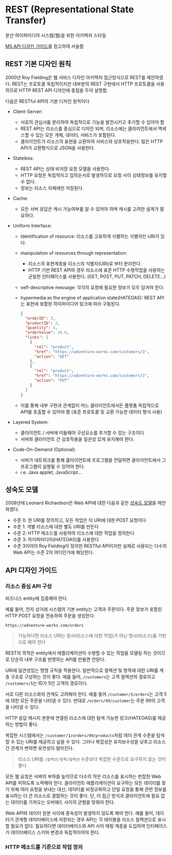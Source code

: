 # REST (Representational State Transfer)

분산 하이퍼미디어 시스템(웹)을 위한 아키텍처 스타일

[MS API 디자인 가이드](https://docs.microsoft.com/ko-kr/azure/architecture/best-practices/api-design)를 참고하여 서술함

## REST 기본 디자인 원칙

2000년 Roy Fielding은 웹 서비스 디자인 아키텍처 접근방식으로 REST를 제안하였다.
REST는 프로토콜 독립적이지만 대부분의 REST 구현에서 HTTP 프로토콜을 사용하므로 HTTP REST API 디자인에 중점을 두어 설명함.

다음은 RESTful API의 기본 디자인 원칙이다

- Client-Server:
  - 서로의 관심사를 분리하여 독립적으로 기능을 발전시키고 추가할 수 있어야 함
  - REST API는 리소스를 중심으로 디자인 되며, 리소스에는 클라이언트에서 액세스할 수 있는 모든 개체, 데이터, 서비스가 포함된다.
  - 클라이언트가 리소스의 표현을 교환하여 서비스와 상호작용한다. 많은 HTTP API가 교환형식으로 JSON을 사용한다.

- Stateless:
  - REST API는 상태 비저장 요청 모델을 사용한다.
  - HTTP 요청은 독립적이고 임의순서로 발생하므로 요청 사이 상태정보를 유지할 수 없다.
  - 정보는 리소스 자체에만 저장된다.

- Cache:
  - 모든 서버 응답은 캐시 가능여부를 알 수 있어야 하며 캐시를 고려한 설계가 필요하다.

- Uniform Interface:
  - Identification of resource: 리소스를 고유하게 식별하는 식별자인 URI가 있다.
  - manipulation of resources through representation:
    - 리소스의 표현계층을 리소스의 식별자(URI)로 부터 분리한다.
    - HTTP 기반 REST API의 경우 리소스에 표준 HTTP 수행작업을 사용하는 균일한 인터페이스를 사용한다. (GET, POST, PUT, PATCH, DELETE...)
  - self-descriptive message: 각각의 요청에 필요한 정보가 모두 담겨야 한다.
  - hypermedia as the engine of application state(HATEOAS): REST API는 표현에 포함된 하이퍼미디어 링크에 따라 구동된다.

      ```json
      {
        "orderID": 3,
        "productID": 2,
        "quantity": 4,
        "orderValue": 16.6,
        "links": [
          {
            "rel": "product",
            "href": "https://adventure-works.com/customers/3",
            "action": "GET"
          },
          {
            "rel": "product",
            "href": "https://adventure-works.com/customers/3",
            "action": "PUT"
          }
        ]
      }
      ```

  - 이를 통해 내부 구현과 관계없이 어느 클라이언트에서든 플랫폼 독립적으로 API를 호출할 수 있어야 함 (표준 프로토콜 및 교환 가능한 데이터 형식 사용)

- Layered System:
  - 클라이언트 / 서버에 미들웨어 구성요소를 추가할 수 있는 구조이다
  - 서버와 클라이언트 간 상호작용을 일관성 있게 유지해야 한다.

- Code-On-Demand (Optional):
  - 서버가 네트워크를 통해 클라이언트에 프로그램을 전달하면 클라이언트에서 그 프로그램이 실행될 수 있어야 한다.
  - i.e. Java applet, JavaScript...

## 성숙도 모델

2008년에 Leonard Richardson은 Web API에 대한 다음과 같은 [성숙도 모델](https://martinfowler.com/articles/richardsonMaturityModel.html)을 제안하였다.

- 수준 0: 한 URI를 정의하고, 모든 작업은 이 URI에 대한 POST 요청이다
- 수준 1: 개별 리소스에 대한 별도 URI를 만든다
- 수준 2: HTTP 메소드를 사용하여 리소스에 대한 작업을 정의한다
- 수준 3: 하이퍼미디어(HATEOAS)를 사용한다
- 수준 3이어야 Roy Fielding이 정의한 RESTful API이지만 실제로 사용되는 다수의 Web API는 수준 2의 어디인가에 해당한다.

## API 디자인 가이드

### 리소스 중심 API 구성

비즈니스 entity에 집중해야 한다.

예를 들어, 전자 상거래 시스템의 기본 entity는 고객과 주문이다.
주문 정보가 포함된 HTTP POST 요청을 전송하여 주문을 생성한다.

`https://adventure-works.com/orders`

> 가능하다면 리소스 URI는 동사(리소스에 대한 작업)가 아닌 명사(리소스)를 기반으로 해야 한다

REST의 목적은 entity에서 애플리케이션이 수행할 수 있는 작업을 모델링 하는 것이므로 단순히 내부 구조를 반영하는 API를 만들면 안된다.

URI에 일관성있는 명명 규칙을 적용한다. 일반적으로 컬렉션 및 항목에 대한 URI를 계층 구조로 구성하는 것이 좋다.
예를 들어, `/customers`는 고객 컬렉션의 경로이고 `/customers/5`는 ID가 5인 고객의 경로이다.

서로 다른 리소스와의 관계도 고려해야 한다.
예를 들어 `/customer/5/orders`는 고객 5에 대한 모든 주문을 나타낼 수 있다.
반대로 `/orders/99/customer`는 주문 99의 고객을 나타낼 수 있다.

HTTP 응답 메시지 본문에 연결된 리소스에 대한 탐색 가능한 링크(HATEOAS)를 제공하는 방법이 좋다.

복잡한 시스템에서는 `/customer/1/orders/99/products`처럼 여러 관계 수준을 탐색할 수 있는 URI를 제공하고 싶을 수 있다.
그러나 복잡성은 유지보수성을 낮추고 리소스간 관계가 변하면 유연성이 떨어진다.

> 리소스 URI를 `/컬렉션/항목/컬렉션` 수준보다 복잡한 수준으로 요구하지 않는 것이 좋다

모든 웹 요청은 서버의 부하를 높이므로 다수의 작은 리소스를 표시하는 번잡한 Web API를 피하도록 노력해야 한다.
클라이언트 애플리케이션이 요구하는 모든 데이터를 찾기 위해 여러 요청을 보내는 대신,
데이터를 비정규화하고 단일 요청을 통해 관련 정보를 표시하는 더 큰 리소스로 결합하는 것이 좋다.
단, 이 접근 방식과 클라이언트에 필요 없는 데이터를 가져오는 오버헤드 사이의 균형을 맞춰야 한다.

Web API와 데이터 원본 사이에 종속성이 발생하지 않도록 해야 한다.
예를 들어, 데이터가 관계형 데이터베이스에 저장되는 경우 API는 각 테이블을 리소스 컬렉션으로 표시할 필요가 없다.
필요하다면 데이터베이스와 API 사이 매핑 계층을 도입하여 인터페이스가 데이터베이스 스키마 변경과 독립적이어야 한다.

### HTTP 메소드를 기준으로 작업 정의
